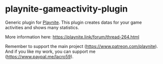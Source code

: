 # playnite-gameactivity-plugin
Generic plugin for [Playnite](https://playnite).
This plugin creates datas for your game activities and shows many statistics. 

More information here: https://playnite.link/forum/thread-264.html

Remember to support the main project (https://www.patreon.com/playnite). 
And if you like my work, you can support me (https://www.paypal.me/lacro59). 
